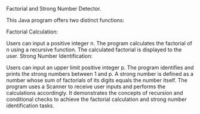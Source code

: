 Factorial and Strong Number Detector.

This Java program offers two distinct functions:

Factorial Calculation:

Users can input a positive integer n.
The program calculates the factorial of n using a recursive function.
The calculated factorial is displayed to the user.
Strong Number Identification:

Users can input an upper limit positive integer p.
The program identifies and prints the strong numbers between 1 and p.
A strong number is defined as a number whose sum of factorials of its digits equals the number itself.
The program uses a Scanner to receive user inputs and performs the calculations accordingly. It demonstrates the concepts of recursion and conditional checks to achieve the factorial calculation and strong number identification tasks.